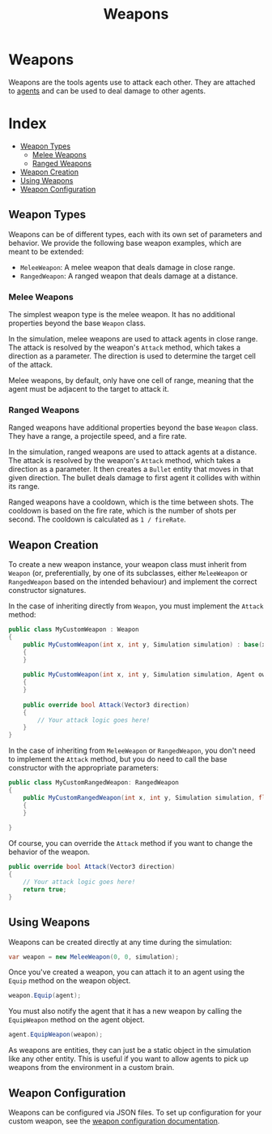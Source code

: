 ﻿---
title: Weapons
---

# Weapons

Weapons are the tools agents use to attack each other. They are attached to [agents](agents.md) and can be used to deal damage to other agents.

# Index

- [Weapon Types](#weapon-types)
  - [Melee Weapons](#melee-weapons)
  - [Ranged Weapons](#ranged-weapons)
- [Weapon Creation](#weapon-creation)
- [Using Weapons](#using-weapons)
- [Weapon Configuration](#weapon-configuration)

## Weapon Types

Weapons can be of different types, each with its own set of parameters and behavior. We provide the following base 
weapon examples, which are meant to be extended:

- `MeleeWeapon`: A melee weapon that deals damage in close range.
- `RangedWeapon`: A ranged weapon that deals damage at a distance.

### Melee Weapons

The simplest weapon type is the melee weapon. It has no additional properties beyond the base `Weapon` class.

In the simulation, melee weapons are used to attack agents in close range. The attack is resolved by the weapon's 
`Attack` method, which takes a direction as a parameter. The direction is used to determine the target cell of the attack.

Melee weapons, by default, only have one cell of range, meaning that the agent must be adjacent to the target to attack it.

### Ranged Weapons

Ranged weapons have additional properties beyond the base `Weapon` class. They have a range, a projectile speed, and a fire rate.

In the simulation, ranged weapons are used to attack agents at a distance. 
The attack is resolved by the weapon's `Attack` method, which takes a direction as a parameter. 
It then creates a `Bullet` entity that moves in that given direction. The bullet deals damage to first agent it 
collides with within its range.

Ranged weapons have a cooldown, which is the time between shots. The cooldown is based on the fire rate, 
which is the number of shots per second. The cooldown is calculated as `1 / fireRate`.

## Weapon Creation

To create a new weapon instance, your weapon class must inherit from `Weapon` (or, preferentially, by one of its 
subclasses, either `MeleeWeapon` or `RangedWeapon` based on the intended behaviour) and implement the correct 
constructor signatures.

In the case of inheriting directly from `Weapon`, you must implement the `Attack` method:

```csharp
public class MyCustomWeapon : Weapon
{
    public MyCustomWeapon(int x, int y, Simulation simulation) : base(x, y, simulation)
    {
    }
    
    public MyCustomWeapon(int x, int y, Simulation simulation, Agent owner) : base(x, y, simulation, owner)
    {
    }
    
    public override bool Attack(Vector3 direction)
    {
        // Your attack logic goes here!
    }
}
```

In the case of inheriting from `MeleeWeapon` or `RangedWeapon`, you don't need to implement the `Attack` method, 
but you do need to call the base constructor with the appropriate parameters:

```csharp
public class MyCustomRangedWeapon: RangedWeapon
{
    public MyCustomRangedWeapon(int x, int y, Simulation simulation, float range, float projectileSpeed, float fireRate) : base(x, y, simulation, range, projectileSpeed, fireRate)
    {
    }
   
}
```

Of course, you can override the `Attack` method if you want to change the behavior of the weapon.

```csharp
public override bool Attack(Vector3 direction)
{
    // Your attack logic goes here!
    return true;
}
```

## Using Weapons

Weapons can be created directly at any time during the simulation:

```csharp
var weapon = new MeleeWeapon(0, 0, simulation);
```

Once you've created a weapon, you can attach it to an agent using the `Equip` method on the weapon object.

```csharp
weapon.Equip(agent);
```

You must also notify the agent that it has a new weapon by calling the `EquipWeapon` method on the agent object.

```csharp
agent.EquipWeapon(weapon);
``````

As weapons are entities, they can just be a static object in the simulation like any other entity. This is useful if 
you want to allow agents to pick up weapons from the environment in a custom brain.

## Weapon Configuration

Weapons can be configured via JSON files. To set up configuration for your custom weapon, see the 
[weapon configuration documentation](custom-weapons.md).
